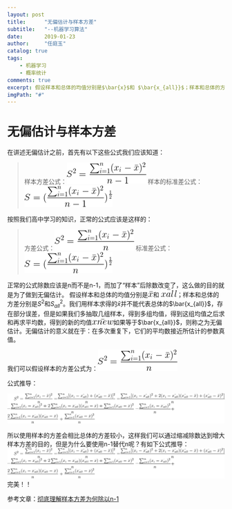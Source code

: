 ```yaml
---
layout: post
title:      "无偏估计与样本方差"
subtitle:   "--机器学习算法"
date:       2019-01-23
author:     "任庭玉"
catalog: true
tags:
    - 机器学习
    - 概率统计
comments: true
excerpt: 假设样本和总体的均值分别是$\bar{x}$和 $\bar{x_{all}}$；样本和总体的方差分别是$S^2$和$S_{all}^2$。我们用样本求得的$\bar{x}$并不能代表总体的$\bar{x_{all}}$，存在部分误差，但是如果我们多抽取几组样本，得到$\bar{x_{1}} \bar{x_{2}}...\bar{x_{n-1}} \bar{x_{n}}$得到这组均值之后求和再求平均数，得到的新的均值$\bar{x_{new}}$如果等于$\bar{x_{all}}$，则称之为无偏估计...
imgPath: "#"
---
```


# 无偏估计与样本方差

在讲述无偏估计之前，首先有以下这些公式我们应该知道：

> 样本方差公式：![01](https://github.com/rendaxia/rendaxia.github.io/blob/master/images/formula/03.gif?raw=true)
  样本的标准差公式：![01](https://github.com/rendaxia/rendaxia.github.io/blob/master/images/formula/04.gif?raw=true)

按照我们高中学习的知识，正常的公式应该是这样的：

> 方差公式：![01](https://github.com/rendaxia/rendaxia.github.io/blob/master/images/formula/05.gif?raw=true)
  标准差公式：![01](https://github.com/rendaxia/rendaxia.github.io/blob/master/images/formula/06.gif?raw=true)

正常的公式除数应该是n而不是n-1，而加了“样本”后除数改变了，这么做的目的就是为了做到无偏估计。
假设样本和总体的均值分别是![01](https://github.com/rendaxia/rendaxia.github.io/blob/master/images/formula/07.gif?raw=true)和 ![01](https://github.com/rendaxia/rendaxia.github.io/blob/master/images/formula/08.gif?raw=true)；样本和总体的方差分别是$S^2$和$S_{all}^2$。我们用样本求得的$\bar{x}$并不能代表总体的$\bar{x_{all}}$，存在部分误差，但是如果我们多抽取几组样本，得到多组均值，得到这组均值之后求和再求平均数，得到的新的均值![01](https://github.com/rendaxia/rendaxia.github.io/blob/master/images/formula/09.gif?raw=true)如果等于$\bar{x_{all}}$，则称之为无偏估计。无偏估计的意义就在于：在多次重复下，它们的平均数接近所估计的参数真值。

我们可以假设样本的方差公式为：![01](https://github.com/rendaxia/rendaxia.github.io/blob/master/images/formula/05.gif?raw=true)

公式推导：

![01](https://github.com/rendaxia/rendaxia.github.io/blob/master/images/formula/01.gif?raw=true)

所以使用样本的方差会相比总体的方差较小，这样我们可以通过缩减除数达到增大样本方差的目的，但是为什么要使用n-1替代n呢？有如下公式推导：
![02](https://github.com/rendaxia/rendaxia.github.io/blob/master/images/formula/01.gif?raw=true)
完美！！

参考文章：[彻底理解样本方差为何除以n-1][1]


[1]: https://blog.csdn.net/hearthougan/article/details/77859173